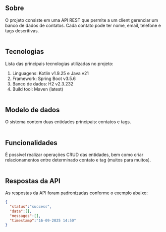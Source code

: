 ## Sobre
O projeto consiste em uma API REST que permite a um client gerenciar um banco de dados de contatos. Cada contato pode ter nome, email, telefone e tags descritivas.
<br><br>

## Tecnologias
Lista das principais tecnologias utilizadas no projeto:
1. Linguagens: Kotlin v1.9.25 e Java v21
2. Framework: Spring Boot v3.5.6
3. Banco de dados: H2 v2.3.232 
4. Build tool: Maven (latest)
<br><br>

## Modelo de dados
O sistema contem duas entidades principais: contatos e tags.
<br><br>

## Funcionalidades
É possível realizar operações CRUD das entidades, bem como criar relacionamentos entre determinado contato e tag (muitos para muitos).
<br><br>

## Respostas da API
As respostas da API foram padronizadas conforme o exemplo abaixo:

```json
{
  "status":"success",
  "data":[],
  "messages":[],
  "timestamp":"16-09-2025 14:50"
}
```

